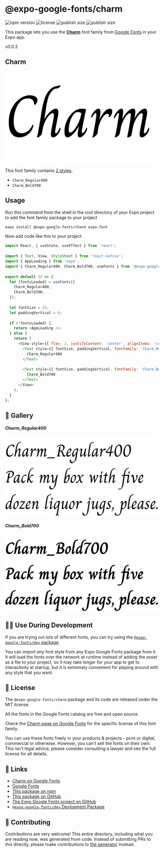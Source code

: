 # @expo-google-fonts/charm

![npm version](https://flat.badgen.net/npm/v/@expo-google-fonts/charm)
![license](https://flat.badgen.net/github/license/expo/google-fonts)
![publish size](https://flat.badgen.net/packagephobia/install/@expo-google-fonts/charm)
![publish size](https://flat.badgen.net/packagephobia/publish/@expo-google-fonts/charm)

This package lets you use the [**Charm**](https://fonts.google.com/specimen/Charm) font family from [Google Fonts](https://fonts.google.com/) in your Expo app.

v0.0.3

## Charm

![Charm](./font-family.png)

This font family contains [2 styles](#-gallery).

- `Charm_Regular400`
- `Charm_Bold700`

## Usage

Run this command from the shell in the root directory of your Expo project to add the font family package to your project
```sh
expo install @expo-google-fonts/charm expo-font
```

Now add code like this to your project
```js
import React, { useState, useEffect } from 'react';

import { Text, View, StyleSheet } from 'react-native';
import { AppLoading } from 'expo';
import { Charm_Regular400, Charm_Bold700, useFonts } from '@expo-google-fonts/charm';

export default () => {
  let [fontsLoaded] = useFonts({
    Charm_Regular400,
    Charm_Bold700,
  });

  let fontSize = 24;
  let paddingVertical = 6;

  if (!fontsLoaded) {
    return <AppLoading />;
  } else {
    return (
      <View style={{ flex: 1, justifyContent: 'center', alignItems: 'center' }}>
        <Text style={{ fontSize, paddingVertical, fontFamily: 'Charm_Regular400' }}>
          Charm_Regular400
        </Text>

        <Text style={{ fontSize, paddingVertical, fontFamily: 'Charm_Bold700' }}>
          Charm_Bold700
        </Text>
      </View>
    );
  }
};

```

## 🔡 Gallery

##### Charm_Regular400
![Charm_Regular400](./b2803aafd875584dcb262e1eddd8dc7542342f4d2d76ac5f9b06c6b5e2bae18f.ttf.png)

##### Charm_Bold700
![Charm_Bold700](./40f34767fa59a87e641da20236b9966135321cb03c1ed68d88a6234d432d2604.ttf.png)


## 👩‍💻 Use During Development

If you are trying out lots of different fonts, you can try using the [`@expo-google-fonts/dev` package](https://github.com/expo/google-fonts/tree/master/font-packages/dev#readme).

You can import *any* font style from any Expo Google Fonts package from it. It will load the fonts
over the network at runtime instead of adding the asset as a file to your project, so it may take longer
for your app to get to interactivity at startup, but it is extremely convenient
for playing around with any style that you want.

## 📖 License

The `@expo-google-fonts/charm` package and its code are released under the MIT license.

All the fonts in the Google Fonts catalog are free and open source.

Check the [Charm page on Google Fonts](https://fonts.google.com/specimen/Charm) for the specific license of this font family.

You can use these fonts freely in your products & projects - print or digital, commercial or otherwise. However, you can't sell the fonts on their own. This isn't legal advice, please consider consulting a lawyer and see the full license for all details.

## 🔗 Links

- [Charm on Google Fonts](https://fonts.google.com/specimen/Charm)
- [Google Fonts](https://fonts.google.com/)
- [This package on npm](https://www.npmjs.com/package/@expo-google-fonts/charm)
- [This package on GitHub](https://github.com/expo/google-fonts/tree/master/font-packages/charm)
- [The Expo Google Fonts project on GitHub](https://github.com/expo/google-fonts)
- [`@expo-google-fonts/dev` Devlopment Package](https://github.com/expo/google-fonts/tree/master/font-packages/dev)


## 🤝 Contributing

Contributions are very welcome! This entire directory, including what you are reading now, was generated from code. Instead of submitting PRs to this directly, please make contributions to [the generator](https://github.com/expo/google-fonts/tree/master/packages/generator) instead.
